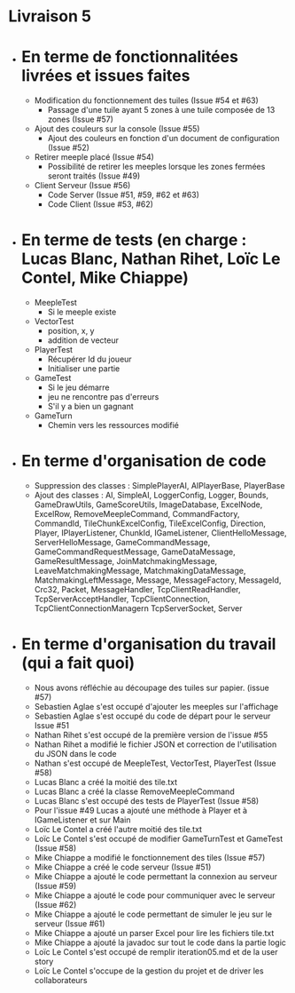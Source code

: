# Livraison 5
- # En terme de fonctionnalitées livrées et issues faites
  - Modification du fonctionnement des tuiles (Issue #54 et #63)
    - Passage d'une tuile ayant 5 zones à une tuile composée de 13 zones (Issue #57)
  - Ajout des couleurs sur la console (Issue #55)
    - Ajout des couleurs en fonction d'un document de configuration (Issue #52)
  - Retirer meeple placé (Issue #54)
    - Possibilité de retirer les meeples lorsque les zones fermées seront traités (Issue #49)
  - Client Serveur (Issue #56)
    - Code Server (Issue #51, #59, #62 et #63) 
    - Code Client (Issue #53, #62)


- # En terme de tests (en charge : Lucas Blanc, Nathan Rihet, Loïc Le Contel, Mike Chiappe)
  - MeepleTest 
    - Si le meeple existe
  - VectorTest
    - position, x, y
    - addition de vecteur    
  - PlayerTest
    - Récupérer Id du joueur
    - Initialiser une partie
  - GameTest 
    - Si le jeu démarre
    - jeu ne rencontre pas d'erreurs
    - S'il y a bien un gagnant
  - GameTurn
    - Chemin vers les ressources modifié

- # En terme d'organisation de code
  - Suppression des classes : SimplePlayerAI, AIPlayerBase, PlayerBase
  - Ajout des classes : AI, SimpleAI, LoggerConfig, Logger, Bounds, GameDrawUtils, GameScoreUtils, ImageDatabase, ExcelNode, ExcelRow, RemoveMeepleCommand, CommandFactory, CommandId, TileChunkExcelConfig, TileExcelConfig, Direction, Player, IPlayerListener, ChunkId, IGameListener, ClientHelloMessage, ServerHelloMessage, GameCommandMessage, GameCommandRequestMessage, GameDataMessage, GameResultMessage, JoinMatchmakingMessage, LeaveMatchmakingMessage, MatchmakingDataMessage, MatchmakingLeftMessage, Message, MessageFactory, MessageId, Crc32, Packet, MessageHandler, TcpClientReadHandler, TcpServerAcceptHandler, TcpClientConnection, TcpClientConnectionManagern TcpServerSocket, Server 

- # En terme d'organisation du travail (qui a fait quoi)
  - Nous avons réfléchie au découpage des tuiles sur papier. (issue #57)
  - Sebastien Aglae s'est occupé d'ajouter les meeples sur l'affichage 
  - Sebastien Aglae s'est occupé du code de départ pour le serveur Issue #51
  - Nathan Rihet s'est occupé de la première version de l'issue #55
  - Nathan Rihet a modifié le fichier JSON et correction de l'utilisation du JSON dans le code 
  - Nathan s'est occupé de MeepleTest, VectorTest, PlayerTest (Issue #58)
  - Lucas Blanc a créé la moitié des tile.txt
  - Lucas Blanc a créé la classe RemoveMeepleCommand
  - Lucas Blanc s'est occupé des tests de PlayerTest (Issue #58)
  - Pour l'issue #49 Lucas a ajouté une méthode à Player et à IGameListener et sur Main
  - Loïc Le Contel a créé l'autre moitié des tile.txt
  - Loïc Le Contel s'est occupé de modifier GameTurnTest et GameTest (Issue #58)
  - Mike Chiappe a modifié le fonctionnement des tiles (Issue #57)
  - Mike Chiappe a créé le code serveur (Issue #51)
  - Mike Chiappe a ajouté le code permettant la connexion au serveur (Issue #59)
  - Mike Chiappe a ajouté le code pour communiquer avec le serveur (Issue #62)
  - Mike Chiappe a ajouté le code permettant de simuler le jeu sur le serveur (Issue #61)
  - Mike Chiappe a ajouté un parser Excel pour lire les fichiers tile.txt
  - Mike Chiappe a ajouté la javadoc sur tout le code dans la partie logic
  - Loïc Le Contel s'est occupé de remplir iteration05.md et de la user story
  - Loïc Le Contel s'occupe de la gestion du projet et de driver les collaborateurs
